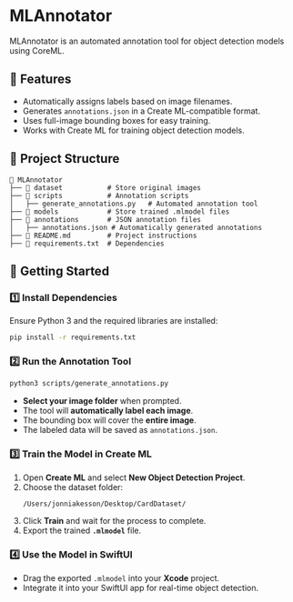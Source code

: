 # MLAnnotator

MLAnnotator is an automated annotation tool for object detection models using CoreML.

## 📌 Features
- Automatically assigns labels based on image filenames.
- Generates `annotations.json` in a Create ML-compatible format.
- Uses full-image bounding boxes for easy training.
- Works with Create ML for training object detection models.

## 📂 Project Structure
```
📂 MLAnnotator
├── 📂 dataset           # Store original images
├── 📂 scripts           # Annotation scripts
│   ├── generate_annotations.py   # Automated annotation tool
├── 📂 models            # Store trained .mlmodel files
├── 📂 annotations       # JSON annotation files
│   ├── annotations.json # Automatically generated annotations
├── 📄 README.md         # Project instructions
├── 📄 requirements.txt  # Dependencies
```

## 🚀 Getting Started
### 1️⃣ Install Dependencies
Ensure Python 3 and the required libraries are installed:
```bash
pip install -r requirements.txt
```

### 2️⃣ Run the Annotation Tool
```bash
python3 scripts/generate_annotations.py
```
- **Select your image folder** when prompted.
- The tool will **automatically label each image**.
- The bounding box will cover the **entire image**.
- The labeled data will be saved as `annotations.json`.

### 3️⃣ Train the Model in Create ML
1. Open **Create ML** and select **New Object Detection Project**.
2. Choose the dataset folder:
   ```bash
   /Users/jonniakesson/Desktop/CardDataset/
   ```
3. Click **Train** and wait for the process to complete.
4. Export the trained **`.mlmodel`** file.

### 4️⃣ Use the Model in SwiftUI
- Drag the exported `.mlmodel` into your **Xcode** project.
- Integrate it into your SwiftUI app for real-time object detection.

